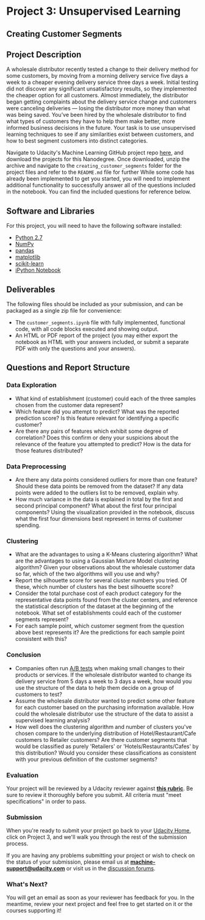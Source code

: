 # Project 3: Unsupervised Learning
## Creating Customer Segments

## Project Description

A wholesale distributor recently tested a change to their delivery method for some customers, by moving from a morning delivery service five days a week to a cheaper evening delivery service three days a week. Initial testing did not discover any significant unsatisfactory results, so they implemented the cheaper option for all customers. Almost immediately, the distributor began getting complaints about the delivery service change and customers were canceling deliveries — losing the distributor more money than what was being saved. You’ve been hired by the wholesale distributor to find what types of customers they have to help them make better, more informed business decisions in the future. Your task is to use unsupervised learning techniques to see if any similarities exist between customers, and how to best segment customers into distinct categories.

Navigate to Udacity's Machine Learning GitHub project repo [here](https://github.com/udacity/machine-learning/tree/master/projects), and download the projects for this Nanodegree. Once downloaded, unzip the archive and navigate to the `creating_customer_segments` folder for the project files and refer to the `README.md` file for further While some code has already been implemented to get you started, you will need to implement additional functionality to successfully answer all of the questions included in the notebook. You can find the included questions for reference below.

## Software and Libraries

For this project, you will need to have the following software installed:

- [Python 2.7](https://www.python.org/download/releases/2.7/)
- [NumPy](http://www.numpy.org/)
- [pandas](http://pandas.pydata.org/)
- [matplotlib](http://matplotlib.org/)
- [scikit-learn](http://scikit-learn.org/stable/)
- [iPython Notebook](http://ipython.org/notebook.html)

## Deliverables

The following files should be included as your submission, and can be packaged as a single zip file for convenience:
 - The `customer_segments.ipynb` file with fully implemented, functional code, with all code blocks executed and showing output.
 - An HTML or PDF report of the project (you may either export the notebook as HTML with your answers included, or submit a separate PDF with only the questions and your answers).

## Questions and Report Structure

### Data Exploration
- What kind of establishment (customer) could each of the three samples chosen from the customer data represent?
- Which feature did you attempt to predict? What was the reported prediction score? Is this feature relevant for identifying a specific customer?
- Are there any pairs of features which exhibit some degree of correlation? Does this confirm or deny your suspicions about the relevance of the feature you attempted to predict? How is the data for those features distributed?

### Data Preprocessing
- Are there any data points considered outliers for more than one feature? Should these data points be removed from the dataset? If any data points were added to the outliers list to be removed, explain why.
- How much variance in the data is explained in total by the first and second principal component? What about the first four principal components? Using the visualization provided in the notebook, discuss what the first four dimensions best represent in terms of customer spending.

### Clustering
- What are the advantages to using a K-Means clustering algorithm? What are the advantages to using a Gaussian Mixture Model clustering algorithm? Given your observations about the wholesale customer data so far, which of the two algorithms will you use and why?
- Report the silhouette score for several cluster numbers you tried. Of these, which number of clusters has the best silhouette score?
- Consider the total purchase cost of each product category for the representative data points found from the cluster centers, and reference the statistical description of the dataset at the beginning of the notebook. What set of establishments could each of the customer segments represent?
- For each sample point, which customer segment from the question above best represents it? Are the predictions for each sample point consistent with this?

### Conclusion
- Companies often run [A/B tests](https://en.wikipedia.org/wiki/A/B_testing) when making small changes to their products or services. If the wholesale distributor wanted to change its delivery service from 5 days a week to 3 days a week, how would you use the structure of the data to help them decide on a group of customers to test?
- Assume the wholesale distributor wanted to predict some other feature for each customer based on the purchasing information available. How could the wholesale distributor use the structure of the data to assist a supervised learning analysis?
- How well does the clustering algorithm and number of clusters you've chosen compare to the underlying distribution of Hotel/Restaurant/Cafe customers to Retailer customers? Are there customer segments that would be classified as purely 'Retailers' or 'Hotels/Restaurants/Cafes' by this distribution? Would you consider these classifications as consistent with your previous definition of the customer segments?

### Evaluation

Your project will be reviewed by a Udacity reviewer against **<a href="https://review.udacity.com/#!/projects/5422789357/rubric" target="_blank"> this rubric</a>**. Be sure to review it thoroughly before you submit. All criteria must "meet specifications" in order to pass.

### Submission
When you're ready to submit your project go back to your <a href="https://www.udacity.com/me" target="_blank">Udacity Home</a>, click on Project 3, and we'll walk you through the rest of the submission process.

If you are having any problems submitting your project or wish to check on the status of your submission, please email us at **machine-support@udacity.com** or visit us in the <a href="http://discussions.udacity.com" target="_blank">discussion forums</a>.

### What's Next?
You will get an email as soon as your reviewer has feedback for you. In the meantime, review your next project and feel free to get started on it or the courses supporting it!
